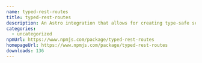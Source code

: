 ```yaml
---
name: typed-rest-routes
title: typed-rest-routes
description: An Astro integration that allows for creating type-safe server endpoints.
categories:
  - uncategorized
npmUrl: https://www.npmjs.com/package/typed-rest-routes
homepageUrl: https://www.npmjs.com/package/typed-rest-routes
downloads: 136
---
```

